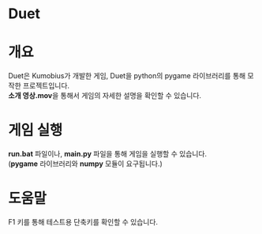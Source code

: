 ﻿# Duet

##
# 개요

Duet은 Kumobius가 개발한 게임, Duet을 python의 pygame 라이브러리를 통해 모작한 프로젝트입니다.  
**소개 영상.mov**을 통해서 게임의 자세한 설명을 확인할 수 있습니다.

##
# 게임 실행

**run.bat** 파일이나, **main.py** 파일을 통해 게임을 실행할 수 있습니다.  
(**pygame** 라이브러리와 **numpy** 모듈이 요구됩니다.)

##
# 도움말
F1 키를 통해 테스트용 단축키를 확인할 수 있습니다.
